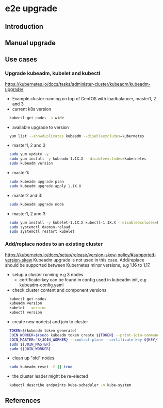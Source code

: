 # e2e upgrade 

## Introduction

## Manual upgrade

## Use cases
### Upgrade kubeadm, kubelet and kubectl
https://kubernetes.io/docs/tasks/administer-cluster/kubeadm/kubeadm-upgrade/

* Example cluster running on top of CentOS with loadbalancer, master1, 2 and 3
* current k8s version
```sh
  kubectl get nodes -o wide
```
* available upgrade to version
```sh
  yum list --showduplicates kubeadm --disableexcludes=kubernetes
```
* master1, 2 and 3:
```sh
  sudo yum update -y
  sudo yum install -y kubeadm-1.1X.X --disableexcludes=kubernetes
  sudo kubeadm version
```
* master1:
```sh
  sudo kubeadm upgrade plan
  sudo kubeadm upgrade apply 1.1X.X
```
* master2 and 3:
```sh
  sudo kubeadm upgrade node
```
* master1, 2 and 3:
```sh
  sudo yum install -y kubelet-1.1X.X kubectl-1.1X.X --disableexcludes=kubernetes
  sudo systemctl daemon-reload
  sudo systemctl restart kubelet
```
### Add/replace nodes to an existing cluster
https://kubernetes.io/docs/setup/release/version-skew-policy/#supported-version-skew
Kubeadm upgrade is not used in this case. Add/replace should be supported between Kubernetes minor versions, e.g 1.16 to 1.17.
* setup a cluster running e.g 3 nodes
  * certificate-key can be found in config used in kubeadm init, e.g kubeadm-config.yaml
* check cluster content and component versions
```sh
  kubectl get nodes
  kubeadm version
  kubelet --version
  kubectl version
```
* create new node(s) and join to cluster
```sh
  TOKEN=$(kubeadm token generate)
  JOIN_WORKER=$(sudo kubeadm token create ${TOKEN} --print-join-command)
  JOIN_MASTER="${JOIN_WORKER} --control-plane --certificate-key ${KEY}"
  sudo ${JOIN_MASTER}
  sudo ${JOIN_WORKER}
```
* clean up "old" nodes
```sh
  sudo kubeadm reset -f || true
```
* the cluster leader might be re-elected
```sh
  kubectl describe endpoints kube-scheduler -n kube-system
```

## 

## References
